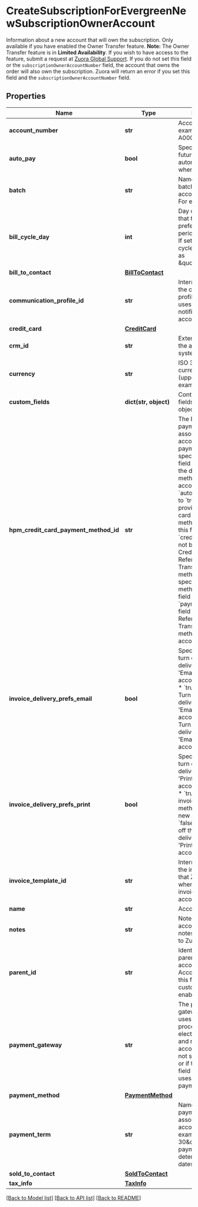 # CreateSubscriptionForEvergreenNewSubscriptionOwnerAccount

Information about a new account that will own the subscription. Only available if you have enabled the Owner Transfer feature.  **Note:** The Owner Transfer feature is in **Limited Availability**. If you wish to have access to the feature, submit a request at [Zuora Global Support](http://support.zuora.com/).  If you do not set this field or the `subscriptionOwnerAccountNumber` field, the account that owns the order will also own the subscription. Zuora will return an error if you set this field and the `subscriptionOwnerAccountNumber` field. 
## Properties
Name | Type | Description | Notes
------------ | ------------- | ------------- | -------------
**account_number** | **str** | Account number. For example, A00000001.  | [optional] 
**auto_pay** | **bool** | Specifies whether future payments are automatically billed when they are due.  | [optional] 
**batch** | **str** | Name of the billing batch that the account belongs to. For example, Batch1.  | [optional] 
**bill_cycle_day** | **int** | Day of the month that the account prefers billing periods to begin on. If set to 0, the bill cycle day will be set as \&quot;AutoSet\&quot;.  | 
**bill_to_contact** | [**BillToContact**](BillToContact.md) |  | 
**communication_profile_id** | **str** | Internal identifier of the communication profile that Zuora uses when sending notifications to the account&#39;s contacts.  | [optional] 
**credit_card** | [**CreditCard**](CreditCard.md) |  | [optional] 
**crm_id** | **str** | External identifier of the account in a CRM system.  | [optional] 
**currency** | **str** | ISO 3-letter currency code (uppercase). For example, USD.  | 
**custom_fields** | **dict(str, object)** | Container for custom fields of an Account object.  | [optional] 
**hpm_credit_card_payment_method_id** | **str** | The ID of the payment method associated with this account. The payment method specified for this field will be set as the default payment method of the account.  If the &#x60;autoPay&#x60; field is set to &#x60;true&#x60;, you must provide the credit card payment method ID for either this field or the &#x60;creditCard&#x60; field, but not both.  For the Credit Card Reference Transaction payment method, you can specify the payment method ID in this field or use the &#x60;paymentMethod&#x60; field to create a CC Reference Transaction payment method for an account.    | [optional] 
**invoice_delivery_prefs_email** | **bool** | Specifies whether to turn on the invoice delivery method &#39;Email&#39; for the new account.  Values are:   * &#x60;true&#x60; (default). Turn on the invoice delivery method &#39;Email&#39; for the new account. * &#x60;false&#x60;. Turn off the invoice delivery method &#39;Email&#39; for the new account.           | [optional] 
**invoice_delivery_prefs_print** | **bool** | Specifies whether to turn on the invoice delivery method &#39;Print&#39; for the new account. Values are:   * &#x60;true&#x60;. Turn on the invoice delivery method &#39;Print&#39; for the new account. * &#x60;false&#x60; (default). Turn off the invoice delivery method &#39;Print&#39; for the new account.  | [optional] 
**invoice_template_id** | **str** | Internal identifier of the invoice template that Zuora uses when generating invoices for the account.  | [optional] 
**name** | **str** | Account name.  | 
**notes** | **str** | Notes about the account. These notes are only visible to Zuora users.  | [optional] 
**parent_id** | **str** | Identifier of the parent customer account for this Account object. Use this field if you have customer hierarchy enabled. | [optional] 
**payment_gateway** | **str** | The payment gateway that Zuora uses when processing electronic payments and refunds for the account. If you do not specify this field or if the value of this field is null, Zuora uses your default payment gateway.  | [optional] 
**payment_method** | [**PaymentMethod**](PaymentMethod.md) |  | [optional] 
**payment_term** | **str** | Name of the payment term associated with the account. For example, \&quot;Net 30\&quot;. The payment term determines the due dates of invoices.  | [optional] 
**sold_to_contact** | [**SoldToContact**](SoldToContact.md) |  | [optional] 
**tax_info** | [**TaxInfo**](TaxInfo.md) |  | [optional] 

[[Back to Model list]](../README.md#documentation-for-models) [[Back to API list]](../README.md#documentation-for-api-endpoints) [[Back to README]](../README.md)


